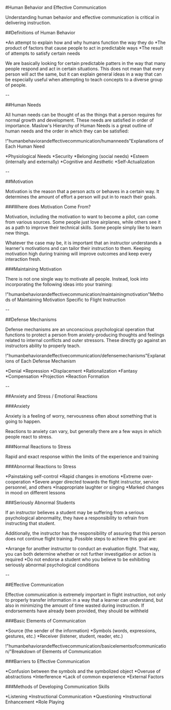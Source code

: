 #Human Behavior and Effective Communication

Understanding human behavior and effective communication is critical in delivering instruction.


##Definitions of Human Behavior

*An attempt to explain how and why humans function the way they do
*The product of factors that cause people to act in predictable ways
*The result of attempts to satisfy certain needs

We are basically looking for certain predictable patters in the way that many people respond and act in certain situations. This does not mean that every person will act the same, but it can explain general ideas in a way that can be especially useful when attempting to teach concepts to a diverse group of people.


--


##Human Needs

All human needs can be thought of as the things that a person requires for normal growth and development. These needs are satisfied in order of importance. Maslow's Hierarchy of Human Needs is a great outline of human needs and the order in which they can be satisfied:

!"humanbehaviorandeffectivecommunication/humanneeds"Explanations of Each Human Need

*Physiological Needs
*Security
*Belonging (social needs)
*Esteem (internally and externally)
*Cognitive and Aesthetic
*Self-Actualization


--


##Motivation

Motivation is the reason that a person acts or behaves in a certain way. It determines the amount of effort a person will put in to reach their goals.

###Where does Motivation Come From?

Motivation, including the motivation to want to become a pilot, can come from various sources. Some people just love airplanes, while others see it as a path to improve their technical skills. Some people simply like to learn new things.

Whatever the case may be, it is important that an instructor understands a learner's motivations and can tailor their instruction to them. Keeping motivation high during training will improve outcomes and keep every interaction fresh.

###Maintaining Motivation

There is not one single way to motivate all people. Instead, look into incorporating the following ideas into your training:

!"humanbehaviorandeffectivecommunication/maintainingmotivation"Methods of Maintaining Motivation Specific to Flight Instruction

--


##Defense Mechanisms

Defense mechanisms are an unconscious psychological operation that functions to protect a person from anxiety-producing thoughts and feelings related to internal conflicts and outer stressors. These directly go against an instructors ability to properly teach.

!"humanbehaviorandeffectivecommunication/defensemechanisms"Explanations of Each Defense Mechanism

*Denial
*Repression
*Displacement
*Rationalization
*Fantasy
*Compensation
*Projection
*Reaction Formation


--


##Anxiety and Stress / Emotional Reactions

###Anxiety

Anxiety is a feeling of worry, nervousness often about something that is going to happen.

Reactions to anxiety can vary, but generally there are a few ways in which people react to stress.

###Normal Reactions to Stress

Rapid and exact response within the limits of the experience and training

###Abnormal Reactions to Stress

*Painstaking self-control
*Rapid changes in emotions
*Extreme over-cooperation
*Severe anger directed towards the flight instructor, service personnel, and others
*Inappropriate laughter or singing
*Marked changes in mood on different lessons

###Seriously Abnormal Students

If an instructor believes a student may be suffering from a serious psychological abnormality, they have a responsibility to refrain from instructing that student.

Additionally, the instructor has the responsibility of assuring that this person does not continue flight training. Possible steps to achieve this goal are:

*Arrange for another instructor to conduct an evaluation flight. That way, you can both determine whether or not further investigation or action is required
*Do not endorse a student who you believe to be exhibiting seriously abnormal psychological conditions


--

##Effective Communication

Effective communication is extremely important in flight instruction, not only to properly transfer information in a way that a learner can understand, but also in minimizing the amount of time wasted during instruction. If endorsements have already been provided, they should be withheld

###Basic Elements of Communication

*Source (the sender of the information)
*Symbols (words, expressions, gestures, etc.)
*Receiver (listener, student, reader, etc.)

!"humanbehaviorandeffectivecommunication/basicelementsofcommunication/"Breakdown of Elements of Communication

###Barriers to Effective Communication

*Confusion between the symbols and the symbolized object
*Overuse of abstractions
*Interference
*Lack of common experience
*External Factors

###Methods of Developing Communication Skills

*Listening
*Instructional Communication
*Questioning
*Instructional Enhancement
*Role Playing


